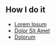## How I do it

- [Lorem Ipsum](articles/lorem-ipsum.md)
- [Dolor Sit Amet](articles/dolor-sit-amet.md)
- [Dolorum](articles/dolorum.md)
